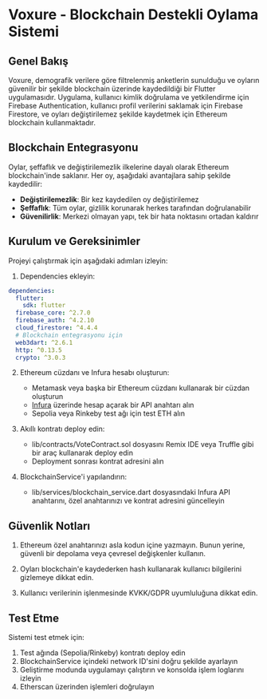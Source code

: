 # Voxure - Blockchain Destekli Oylama Sistemi

## Genel Bakış

Voxure, demografik verilere göre filtrelenmiş anketlerin sunulduğu ve oyların güvenilir bir şekilde blockchain üzerinde kaydedildiği bir Flutter uygulamasıdır. Uygulama, kullanıcı kimlik doğrulama ve yetkilendirme için Firebase Authentication, kullanıcı profil verilerini saklamak için Firebase Firestore, ve oyları değiştirilemez şekilde kaydetmek için Ethereum blockchain kullanmaktadır.

## Blockchain Entegrasyonu

Oylar, şeffaflık ve değiştirilemezlik ilkelerine dayalı olarak Ethereum blockchain'inde saklanır. Her oy, aşağıdaki avantajlara sahip şekilde kaydedilir:

- **Değiştirilemezlik**: Bir kez kaydedilen oy değiştirilemez
- **Şeffaflık**: Tüm oylar, gizlilik korunarak herkes tarafından doğrulanabilir
- **Güvenilirlik**: Merkezi olmayan yapı, tek bir hata noktasını ortadan kaldırır

## Kurulum ve Gereksinimler

Projeyi çalıştırmak için aşağıdaki adımları izleyin:

1. Dependencies ekleyin:
```yaml
dependencies:
  flutter:
    sdk: flutter
  firebase_core: ^2.7.0
  firebase_auth: ^4.2.10
  cloud_firestore: ^4.4.4
  # Blockchain entegrasyonu için
  web3dart: ^2.6.1
  http: ^0.13.5
  crypto: ^3.0.3
```

2. Ethereum cüzdanı ve Infura hesabı oluşturun:
   - Metamask veya başka bir Ethereum cüzdanı kullanarak bir cüzdan oluşturun
   - [Infura](https://infura.io/) üzerinde hesap açarak bir API anahtarı alın
   - Sepolia veya Rinkeby test ağı için test ETH alın

3. Akıllı kontratı deploy edin:
   - lib/contracts/VoteContract.sol dosyasını Remix IDE veya Truffle gibi bir araç kullanarak deploy edin
   - Deployment sonrası kontrat adresini alın

4. BlockchainService'i yapılandırın:
   - lib/services/blockchain_service.dart dosyasındaki Infura API anahtarını, özel anahtarınızı ve kontrat adresini güncelleyin

## Güvenlik Notları

1. Ethereum özel anahtarınızı asla kodun içine yazmayın. Bunun yerine, güvenli bir depolama veya çevresel değişkenler kullanın.

2. Oyları blockchain'e kaydederken hash kullanarak kullanıcı bilgilerini gizlemeye dikkat edin.

3. Kullanıcı verilerinin işlenmesinde KVKK/GDPR uyumluluğuna dikkat edin.

## Test Etme

Sistemi test etmek için:

1. Test ağında (Sepolia/Rinkeby) kontratı deploy edin
2. BlockchainService içindeki network ID'sini doğru şekilde ayarlayın
3. Geliştirme modunda uygulamayı çalıştırın ve konsolda işlem loglarını izleyin
4. Etherscan üzerinden işlemleri doğrulayın
